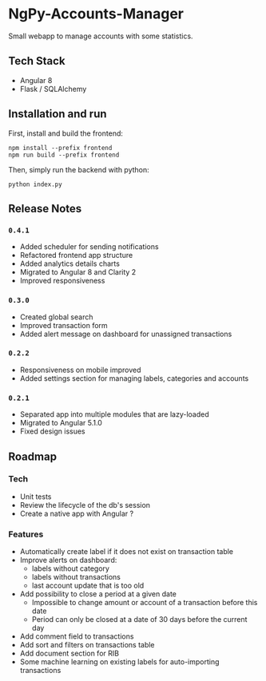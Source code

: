 NgPy-Accounts-Manager
=====================

Small webapp to manage accounts with some statistics.


## Tech Stack

- Angular 8
- Flask / SQLAlchemy

## Installation and run

First, install and build the frontend:

```
npm install --prefix frontend
npm run build --prefix frontend
```

Then, simply run the backend with python:

```
python index.py
```

## Release Notes

### `0.4.1`

- Added scheduler for sending notifications
- Refactored frontend app structure
- Added analytics details charts
- Migrated to Angular 8 and Clarity 2
- Improved responsiveness

### `0.3.0`

- Created global search
- Improved transaction form
- Added alert message on dashboard for unassigned transactions

### `0.2.2`

- Responsiveness on mobile improved
- Added settings section for managing labels, categories and accounts

### `0.2.1`

- Separated app into multiple modules that are lazy-loaded
- Migrated to Angular 5.1.0
- Fixed design issues


## Roadmap

### Tech

- Unit tests
- Review the lifecycle of the db's session
- Create a native app with Angular ?

### Features

- Automatically create label if it does not exist on transaction table
- Improve alerts on dashboard:
  - labels without category
  - labels without transactions
  - last account update that is too old
- Add possibility to close a period at a given date
  - Impossible to change amount or account of a transaction before this date
  - Period can only be closed at a date of 30 days before the current day
- Add comment field to transactions
- Add sort and filters on transactions table
- Add document section for RIB
- Some machine learning on existing labels for auto-importing transactions

